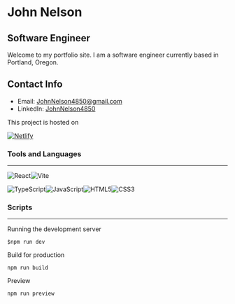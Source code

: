 # John Nelson
## Software Engineer

Welcome to my portfolio site. I am a software engineer currently based in Portland, Oregon. 




## Contact Info

- Email: [JohnNelson4850@gmail.com](mailto:JohnNelson4850@gmail.com)
- LinkedIn: [JohnNelson4850](https://www.linkedin.com/in/johnnelson4850/)




This project is hosted on 

[![Netlify](https://img.shields.io/badge/netlify-%23000000.svg?style=for-the-badge&logo=netlify&logoColor=#00C7B7)](https://johnnelsonpdx.netlify.app/)

### Tools and Languages 
---

![React](https://img.shields.io/badge/react-%2320232a.svg?style=for-the-badge&logo=react&logoColor=%2361DAFB)![Vite](https://img.shields.io/badge/vite-%23646CFF.svg?style=for-the-badge&logo=vite&logoColor=white)



![TypeScript](https://img.shields.io/badge/typescript-%23007ACC.svg?style=for-the-badge&logo=typescript&logoColor=white)![JavaScript](https://img.shields.io/badge/javascript-%23323330.svg?style=for-the-badge&logo=javascript&logoColor=%23F7DF1E)![HTML5](https://img.shields.io/badge/html5-%23E34F26.svg?style=for-the-badge&logo=html5&logoColor=white)![CSS3](https://img.shields.io/badge/css3-%231572B6.svg?style=for-the-badge&logo=css3&logoColor=white)




### Scripts
---
Running the development server

    $npm run dev

Build for production

    npm run build

Preview

    npm run preview

